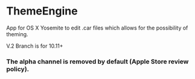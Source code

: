 ThemeEngine
===========

App for OS X Yosemite to edit .car files which allows for the possibility of theming.

V.2 Branch is for 10.11+

### The alpha channel is removed by default (Apple Store review policy).
